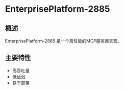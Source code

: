 # EnterprisePlatform-2885

## 概述

EnterprisePlatform-2885 是一个高性能的MCP服务器实现。

## 主要特性

- 高吞吐量
- 低延迟
- 易于部署
